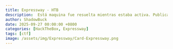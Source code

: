 ```yaml
---
title: Expressway - HTB
description:  Está maquina fue resuelta mientras estaba activa. Publicado tras su retiro oficial según las normas de HackTheBox.
author: ShadowBuck
date: 2025-09-27 00:00:00 +0800
categories: [HackTheBox, Expressway]
tags: [ctf]
image: /assets/img/Expressway/Card-Expressway.png
---
```

